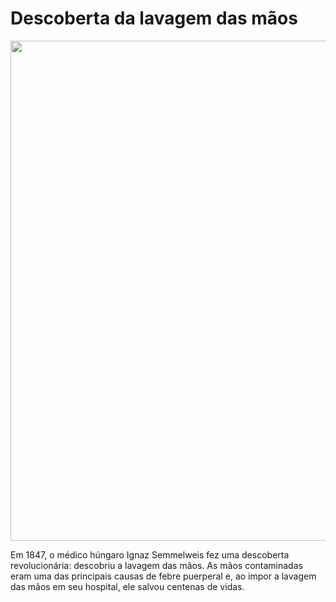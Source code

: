 # Descoberta da lavagem das mãos

<center>
<img src="https://www.ucl.ac.uk/news/sites/news/files/styles/large_image/public/hands_5.jpg?itok=_1v4vdkn" style="width:800px"> <br> 
</center>

Em 1847, o médico húngaro Ignaz Semmelweis fez uma descoberta revolucionária: descobriu a lavagem das mãos. As mãos contaminadas eram uma das principais causas de febre puerperal e, ao impor a lavagem das mãos em seu hospital, ele salvou centenas de vidas.
